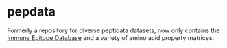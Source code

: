 pepdata
=======

Formerly a repository for diverse peptidata datasets, now only contains the [Immune Epitope Database](http://www.iedb.org) and a variety of amino acid property matrices. 
